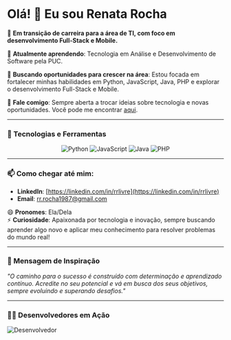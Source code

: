 # Olá! 👋 Eu sou Renata Rocha

🚀 **Em transição de carreira para a área de TI, com foco em desenvolvimento Full-Stack e Mobile.**

🌱 **Atualmente aprendendo**: Tecnologia em Análise e Desenvolvimento de Software pela PUC.

💼 **Buscando oportunidades para crescer na área**: Estou focada em fortalecer minhas habilidades em Python, JavaScript, Java, PHP e explorar o desenvolvimento Full-Stack e Mobile.

💬 **Fale comigo**: Sempre aberta a trocar ideias sobre tecnologia e novas oportunidades. Você pode me encontrar [aqui](https://wa.me/qr/LS6JDTA3CS46D1).

---

### 🔧 Tecnologias e Ferramentas

<div align="center">
  <img src="https://img.shields.io/badge/-Python-3776AB?style=for-the-badge&logo=python&logoColor=white" alt="Python" />
  <img src="https://img.shields.io/badge/-JavaScript-F7DF1E?style=for-the-badge&logo=javascript&logoColor=black" alt="JavaScript" />
  <img src="https://img.shields.io/badge/-Java-007396?style=for-the-badge&logo=java&logoColor=white" alt="Java" />
  <img src="https://img.shields.io/badge/-PHP-777BB4?style=for-the-badge&logo=php&logoColor=white" alt="PHP" />
</div>

---

### 📫 Como chegar até mim:

- **LinkedIn**: [https://linkedin.com/in/rrlivre](https://linkedin.com/in/rrlivre)
- **Email**: [rr.rocha1987@gmail.com](mailto:rr.rocha1987@gmail.com)

😄 **Pronomes**: Ela/Dela  
⚡ **Curiosidade**: Apaixonada por tecnologia e inovação, sempre buscando aprender algo novo e aplicar meu conhecimento para resolver problemas do mundo real!

---

### 🌟 Mensagem de Inspiração

_"O caminho para o sucesso é construído com determinação e aprendizado contínuo. Acredite no seu potencial e vá em busca dos seus objetivos, sempre evoluindo e superando desafios."_

---

### 👨‍💻 Desenvolvedores em Ação

![Desenvolvedor](https://media.mar-cari.jp/get-image/editor-images/marcari_1576832443_5953_00295_content_6d177fd8ae0ac0a3.jpg)


